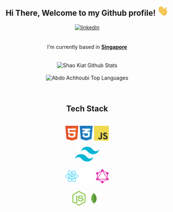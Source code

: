 <div align="center">

<br />
<br />
<h2> Hi There, Welcome to my Github profile! <img src="https://github.com/shaokiat/shaokiat/blob/main/gifs/Hi.gif" width="30"></h2>
<a href="https://linkedin.com/in/shaokiat" target="_blank">
<img src=https://img.shields.io/badge/linkedin-%2300acee.svg?color=405DE6&style=for-the-badge&logo=linkedin&logoColor=white alt=linkedin style="margin-bottom: 5px;" />
</a>
<br />
<br />

I'm currently based in **[Singapore](https://www.google.com/maps/place/Singapore)**

<br />

<img align="center" src="https://github-readme-stats.vercel.app/api?username=shaokiat&include_all_commits=true&count_private=true&show_icons=true&line_height=30&title_color=CDB4DB&icon_color=CDB4DB&text_color=D3D3D3&bg_color=0A0A0A" alt="Shao Kiat Github Stats">
<br />

<br />
<img src="https://github-readme-stats.vercel.app/api/top-langs/?username=shaokiat&layout=compact&theme=dark&bg_color=0A0A0A" alt="Abdo Achhoubi Top Languages"/>
<br />
<br />
<br />

</div>

<div align="center">

## Tech Stack

<br />
<a margin="10" href="https://developer.mozilla.org/en-US/docs/Web/HTML" target="_blank"><img margin="10px" height="40" src="https://github.com/shaokiat/shaokiat/blob/main/svgs/html.svg" alt="html"></a>
<a margin="10" href="https://developer.mozilla.org/en-US/docs/Web/CSS" target="_blank"><img margin="10px" height="40" src="https://github.com/shaokiat/shaokiat/blob/main/svgs/css.svg" alt="css"></a>
<a margin="10" href="https://developer.mozilla.org/en-US/docs/Web/JavaScript" target="_blank"><img margin="10px" height="40" src="https://github.com/shaokiat/shaokiat/blob/main/svgs/javascript.svg" alt="javascript"></a>

<a margin="10" href="https://tailwindcss.com" target="_blank"><img margin="10px" height="40" src="https://github.com/shaokiat/shaokiat/blob/main/svgs/tailwind.svg" alt="tailwind"></a>
<br />
<br />
<a margin="10" href="https://reactjs.org" target="_blank"><img margin="10px" height="40" src="https://github.com/shaokiat/shaokiat/blob/main/svgs/react.svg" alt="react"></a>
<a margin="10" href="https://nextjs.org" target="_blank"><img margin="10px" height="40" src="https://github.com/shaokiat/shaokiat/blob/main/svgs/nextjs.svg" alt="next js"></a>
<a margin="10" href="https://graphql.org" target="_blank"><img margin="10px" height="40" src="https://github.com/shaokiat/shaokiat/blob/main/svgs/graphql.svg" alt="graphql"></a>
<br />
<br />
<a margin="10" href="https://nodejs.org" target="_blank"><img margin="10px" height="40" src="https://github.com/shaokiat/shaokiat/blob/main/svgs/nodejs.svg" alt="nodejs"></a>
<a margin="10" href="https://mongodb.com" target="_blank"><img margin="10px" height="40" src="https://github.com/shaokiat/shaokiat/blob/main/svgs/mongodb.svg" alt="mongodb"></a>
<br />

</div>
